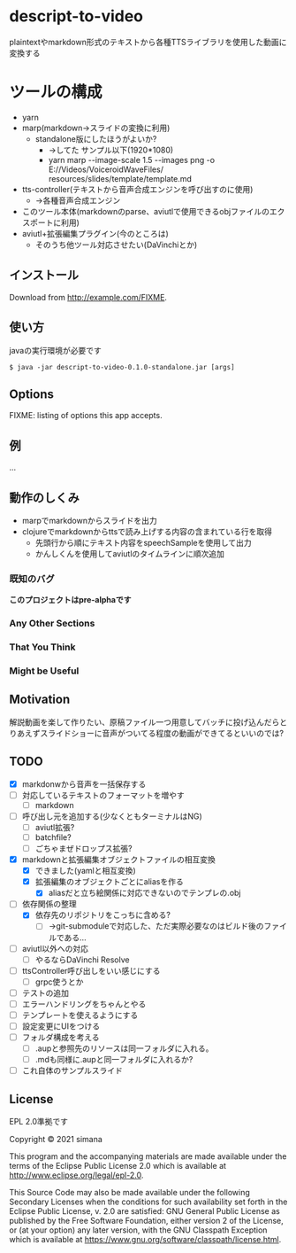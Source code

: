 # descript-to-video

plaintextやmarkdown形式のテキストから各種TTSライブラリを使用した動画に変換する

# ツールの構成
* yarn
* marp(markdown->スライドの変換に利用)
  * standalone版にしたほうがよいか?
    * →してた サンプル以下(1920*1080)
    * yarn marp --image-scale 1.5 --images png -o E://Videos/VoiceroidWaveFiles/  resources/slides/template/template.md
* tts-controller(テキストから音声合成エンジンを呼び出すのに使用)
  * ->各種音声合成エンジン
* このツール本体(markdownのparse、aviutlで使用できるobjファイルのエクスポートに利用)
* aviutl+拡張編集プラグイン(今のところは)
  * そのうち他ツール対応させたい(DaVinchiとか)

## インストール

Download from http://example.com/FIXME.

## 使い方

javaの実行環境が必要です

    $ java -jar descript-to-video-0.1.0-standalone.jar [args]

## Options

FIXME: listing of options this app accepts.

## 例

...

## 動作のしくみ
* marpでmarkdownからスライドを出力
* clojureでmarkdownからttsで読み上げする内容の含まれている行を取得
  * 先頭行から順にテキスト内容をspeechSampleを使用して出力
  * かんしくんを使用してaviutlのタイムラインに順次追加
<!-- 
この状態だと音声のみ追加されている状態のはず
スライドをタイムラインに追加する処理が必要
立ち絵もこの状態ではないはず? 
markdown(テキスト+順序情報)+デフォルト値で動画にする
-->
### 既知のバグ

**このプロジェクトはpre-alphaです**

### Any Other Sections
### That You Think
### Might be Useful

## Motivation
解説動画を楽して作りたい、原稿ファイル一つ用意してバッチに投げ込んだらとりあえずスライドショーに音声がついてる程度の動画ができてるといいのでは?
## TODO
 - [x] markdonwから音声を一括保存する
 - [ ] 対応しているテキストのフォーマットを増やす
   - [ ] markdown
 - [ ] 呼び出し元を追加する(少なくともターミナルはNG)
   - [ ] aviutl拡張?
   - [ ] batchfile?
   - [ ] ごちゃまぜドロップス拡張?
 - [x] markdownと拡張編集オブジェクトファイルの相互変換
   - [x] できました(yamlと相互変換)
   - [x] 拡張編集のオブジェクトごとにaliasを作る
     - [x] aliasだと立ち絵関係に対応できないのでテンプレの.obj
 - [ ] 依存関係の整理
   - [x] 依存先のリポジトリをこっちに含める?
     - [ ] →git-submoduleで対応した、ただ実際必要なのはビルド後のファイルである…
 - [ ] aviutl以外への対応
   - [ ] やるならDaVinchi Resolve
 - [ ] ttsController呼び出しをいい感じにする
   - [ ] grpc使うとか
 - [ ] テストの追加
 - [ ] エラーハンドリングをちゃんとやる
 - [ ] テンプレートを使えるようにする
 - [ ] 設定変更にUIをつける
 - [ ] フォルダ構成を考える
   - [ ] .aupと参照先のリソースは同一フォルダに入れる。
   - [ ] .mdも同様に.aupと同一フォルダに入れるか?
 - [ ] これ自体のサンプルスライド

## License

EPL 2.0準拠です

Copyright © 2021 simana

This program and the accompanying materials are made available under the
terms of the Eclipse Public License 2.0 which is available at
http://www.eclipse.org/legal/epl-2.0.

This Source Code may also be made available under the following Secondary
Licenses when the conditions for such availability set forth in the Eclipse
Public License, v. 2.0 are satisfied: GNU General Public License as published by
the Free Software Foundation, either version 2 of the License, or (at your
option) any later version, with the GNU Classpath Exception which is available
at https://www.gnu.org/software/classpath/license.html.
